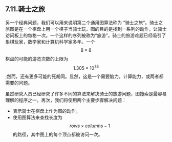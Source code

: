 ## 7.11.骑士之旅

另一个经典问题，我们可以用来说明第二个通用图算法称为 “骑士之旅”。骑士之旅图是在一个棋盘上用一个棋子当骑士玩。图的目的是找到一系列的动作，让骑士访问板上的每格一次。一个这样的序列被称为“旅游”。骑士的旅游难题已经吸引了象棋玩家，数学家和计算机科学家多年。一个 $$8 \times 8$$ 棋盘的可能的游览次数的上限为 $$1.305 \times 10^{35}$$ ;然而，还有更多可能的死胡同。显然，这是一个需要脑力，计算能力，或两者都需要的问题。

虽然研究人员已经研究了许多不同的算法来解决骑士的旅游问题，图搜索是最容易理解的程序之一。再次，我们将使用两个主要步骤解决问题：

* 表示骑士在棋盘上作为图的动作。
* 使用图算法来查找长度为 $$rows \times columns-1$$ 的路径，其中图上的每个顶点都被访问一次。
